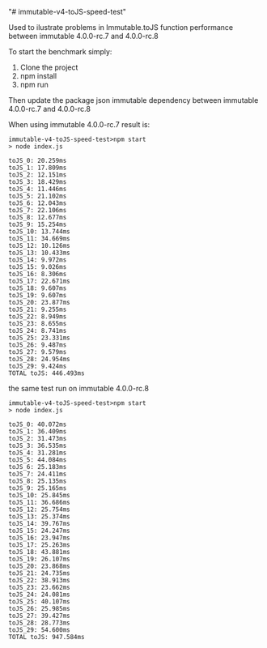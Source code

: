 "# immutable-v4-toJS-speed-test" 

Used to ilustrate problems in Immutable.toJS function performance between immutable 4.0.0-rc.7 and 4.0.0-rc.8

To start the benchmark simply:

1. Clone the project
1. npm install
1. npm run
 
Then update the package json immutable dependency between immutable 4.0.0-rc.7 and 4.0.0-rc.8
 
When using immutable 4.0.0-rc.7 result is:

```
immutable-v4-toJS-speed-test>npm start
> node index.js

toJS_0: 20.259ms
toJS_1: 17.809ms
toJS_2: 12.151ms
toJS_3: 18.429ms
toJS_4: 11.446ms
toJS_5: 21.102ms
toJS_6: 12.043ms
toJS_7: 22.106ms
toJS_8: 12.677ms
toJS_9: 15.254ms
toJS_10: 13.744ms
toJS_11: 34.669ms
toJS_12: 10.126ms
toJS_13: 10.433ms
toJS_14: 9.972ms
toJS_15: 9.026ms
toJS_16: 8.306ms
toJS_17: 22.671ms
toJS_18: 9.607ms
toJS_19: 9.607ms
toJS_20: 23.877ms
toJS_21: 9.255ms
toJS_22: 8.949ms
toJS_23: 8.655ms
toJS_24: 8.741ms
toJS_25: 23.331ms
toJS_26: 9.487ms
toJS_27: 9.579ms
toJS_28: 24.954ms
toJS_29: 9.424ms
TOTAL toJS: 446.493ms
```

the same test run on immutable 4.0.0-rc.8
```
immutable-v4-toJS-speed-test>npm start
> node index.js

toJS_0: 40.072ms
toJS_1: 36.409ms
toJS_2: 31.473ms
toJS_3: 36.535ms
toJS_4: 31.281ms
toJS_5: 44.084ms
toJS_6: 25.183ms
toJS_7: 24.411ms
toJS_8: 25.135ms
toJS_9: 25.165ms
toJS_10: 25.845ms
toJS_11: 36.686ms
toJS_12: 25.754ms
toJS_13: 25.374ms
toJS_14: 39.767ms
toJS_15: 24.247ms
toJS_16: 23.947ms
toJS_17: 25.263ms
toJS_18: 43.881ms
toJS_19: 26.107ms
toJS_20: 23.868ms
toJS_21: 24.735ms
toJS_22: 38.913ms
toJS_23: 23.662ms
toJS_24: 24.081ms
toJS_25: 40.107ms
toJS_26: 25.985ms
toJS_27: 39.427ms
toJS_28: 28.773ms
toJS_29: 54.600ms
TOTAL toJS: 947.584ms

```
